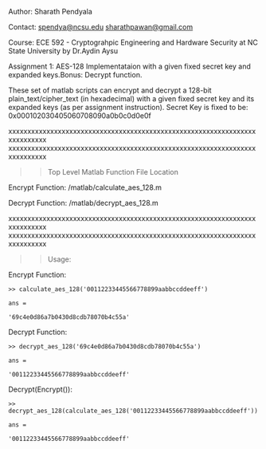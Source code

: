 Author: Sharath Pendyala

Contact: spendya@ncsu.edu sharathpawan@gmail.com


Course:
ECE 592 - Cryptograhpic Engineering and Hardware Security at NC State University by Dr.Aydin Aysu


Assignment 1: AES-128 Implementataion with a given fixed secret key and expanded keys.Bonus: Decrypt function.


These set of matlab scripts can encrypt and decrypt a 128-bit plain_text/cipher_text (in hexadecimal) with a given fixed secret key and its expanded keys (as per assignment instruction). Secret Key is fixed to be: 0x000102030405060708090a0b0c0d0e0f


xxxxxxxxxxxxxxxxxxxxxxxxxxxxxxxxxxxxxxxxxxxxxxxxxxxxxxxxxxxxxxxxxxxxxxxxxxx
xxxxxxxxxxxxxxxxxxxxxxxxxxxxxxxxxxxxxxxxxxxxxxxxxxxxxxxxxxxxxxxxxxxxxxxxxxx


>> Top Level Matlab Function File Location

Encrypt Function: /matlab/calculate_aes_128.m

Decrypt Function: /matlab/decrypt_aes_128.m


xxxxxxxxxxxxxxxxxxxxxxxxxxxxxxxxxxxxxxxxxxxxxxxxxxxxxxxxxxxxxxxxxxxxxxxxxxx
xxxxxxxxxxxxxxxxxxxxxxxxxxxxxxxxxxxxxxxxxxxxxxxxxxxxxxxxxxxxxxxxxxxxxxxxxxx


>> Usage:

Encrypt Function:

	>> calculate_aes_128('00112233445566778899aabbccddeeff')

	ans =

    '69c4e0d86a7b0430d8cdb78070b4c55a'


Decrypt Function:

	>> decrypt_aes_128('69c4e0d86a7b0430d8cdb78070b4c55a')

	ans =

    '00112233445566778899aabbccddeeff'


Decrypt(Encrypt()):

	>> decrypt_aes_128(calculate_aes_128('00112233445566778899aabbccddeeff'))

	ans =

    '00112233445566778899aabbccddeeff'
